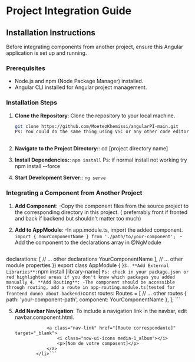 # Project Integration Guide

## Installation Instructions

Before integrating components from another project, ensure this Angular application is set up and running.

### Prerequisites

- Node.js and npm (Node Package Manager) installed.
- Angular CLI installed for Angular project management.

### Installation Steps

1. **Clone the Repository**:
   Clone the repository to your local machine.
   ```bash
   git clone https://github.com/MoetezKhemissi/angularPI-main.git
   Ps: You could do the same thing using VSC or any other code editor
    
2. **Navigate to the Project Directory:**:
    cd [project directory name]

3. **Install Dependencies:**:
    ```npm install```
    Ps: if normal install not working try npm install --force

4. **Start Development Server:**:
    ```ng serve```

### Integrating a Component from Another Project

1. **Add Component**:
    -Copy the component files from the source project to the corresponding directory in this project.
    ( preferrably front if fronted and back if backend but shouldn't matter too much)

2. **Add to AppModule**:
    -In app.module.ts, import the added component.
     ```import { YourComponentName } from './path/to/your-component'; ```
    -Add the component to the declarations array in @NgModule
    ```@NgModule({
  declarations: [
    // ... other declarations
    YourComponentName
  ],
  // ... other module properties
})
export class AppModule { }```
3. **Add External Libraries**:
     ```npm install [library-name] ```
     Ps: check in your package.json or red highlighted areas if you don't know which packages you added manually
4. **Add Routing**:
    -The component should be accessible through routing, add a route in app-routing.module.ts(tested for frontend dunno about backend)
     ```const routes: Routes = [
  // ... other routes
  { path: 'your-component-path', component: YourComponentName },
]; ```

5. **Add Navbar Navigation**:
    To include a navigation link in the navbar, edit navbar.component.html.
    ```<li class="nav-item">
                <a class="nav-link" href="[Route correspondante]" target="_blank">
                    <i class="now-ui-icons media-1_album"></i>
                    <p>[Nom de votre composent]</p>
                </a>
            </li>```

